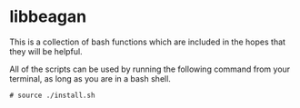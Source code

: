 # libbeagan

This is a collection of bash functions which are included in the hopes that they will be helpful.

All of the scripts can be used by running the following command from your terminal, as long as you are in a bash shell.

```
# source ./install.sh
```
